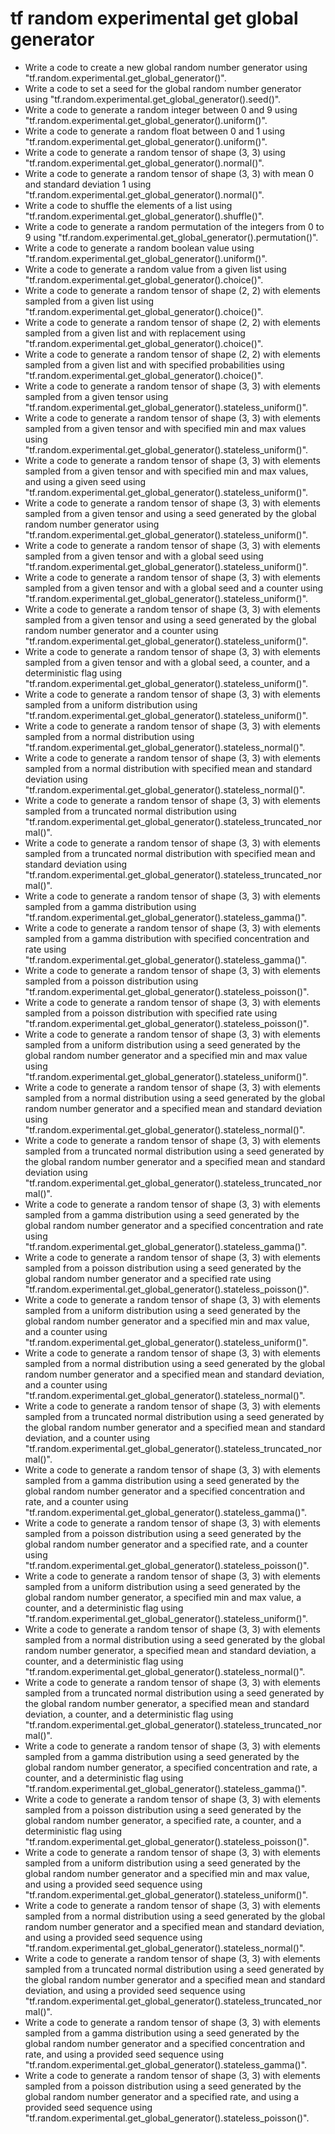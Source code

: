 # tf random experimental get global generator

- Write a code to create a new global random number generator using "tf.random.experimental.get_global_generator()".
- Write a code to set a seed for the global random number generator using "tf.random.experimental.get_global_generator().seed()".
- Write a code to generate a random integer between 0 and 9 using "tf.random.experimental.get_global_generator().uniform()".
- Write a code to generate a random float between 0 and 1 using "tf.random.experimental.get_global_generator().uniform()".
- Write a code to generate a random tensor of shape (3, 3) using "tf.random.experimental.get_global_generator().normal()".
- Write a code to generate a random tensor of shape (3, 3) with mean 0 and standard deviation 1 using "tf.random.experimental.get_global_generator().normal()".
- Write a code to shuffle the elements of a list using "tf.random.experimental.get_global_generator().shuffle()".
- Write a code to generate a random permutation of the integers from 0 to 9 using "tf.random.experimental.get_global_generator().permutation()".
- Write a code to generate a random boolean value using "tf.random.experimental.get_global_generator().uniform()".
- Write a code to generate a random value from a given list using "tf.random.experimental.get_global_generator().choice()".
- Write a code to generate a random tensor of shape (2, 2) with elements sampled from a given list using "tf.random.experimental.get_global_generator().choice()".
- Write a code to generate a random tensor of shape (2, 2) with elements sampled from a given list and with replacement using "tf.random.experimental.get_global_generator().choice()".
- Write a code to generate a random tensor of shape (2, 2) with elements sampled from a given list and with specified probabilities using "tf.random.experimental.get_global_generator().choice()".
- Write a code to generate a random tensor of shape (3, 3) with elements sampled from a given tensor using "tf.random.experimental.get_global_generator().stateless_uniform()".
- Write a code to generate a random tensor of shape (3, 3) with elements sampled from a given tensor and with specified min and max values using "tf.random.experimental.get_global_generator().stateless_uniform()".
- Write a code to generate a random tensor of shape (3, 3) with elements sampled from a given tensor and with specified min and max values, and using a given seed using "tf.random.experimental.get_global_generator().stateless_uniform()".
- Write a code to generate a random tensor of shape (3, 3) with elements sampled from a given tensor and using a seed generated by the global random number generator using "tf.random.experimental.get_global_generator().stateless_uniform()".
- Write a code to generate a random tensor of shape (3, 3) with elements sampled from a given tensor and with a global seed using "tf.random.experimental.get_global_generator().stateless_uniform()".
- Write a code to generate a random tensor of shape (3, 3) with elements sampled from a given tensor and with a global seed and a counter using "tf.random.experimental.get_global_generator().stateless_uniform()".
- Write a code to generate a random tensor of shape (3, 3) with elements sampled from a given tensor and using a seed generated by the global random number generator and a counter using "tf.random.experimental.get_global_generator().stateless_uniform()".
- Write a code to generate a random tensor of shape (3, 3) with elements sampled from a given tensor and with a global seed, a counter, and a deterministic flag using "tf.random.experimental.get_global_generator().stateless_uniform()".
- Write a code to generate a random tensor of shape (3, 3) with elements sampled from a uniform distribution using "tf.random.experimental.get_global_generator().stateless_uniform()".
- Write a code to generate a random tensor of shape (3, 3) with elements sampled from a normal distribution using "tf.random.experimental.get_global_generator().stateless_normal()".
- Write a code to generate a random tensor of shape (3, 3) with elements sampled from a normal distribution with specified mean and standard deviation using "tf.random.experimental.get_global_generator().stateless_normal()".
- Write a code to generate a random tensor of shape (3, 3) with elements sampled from a truncated normal distribution using "tf.random.experimental.get_global_generator().stateless_truncated_normal()".
- Write a code to generate a random tensor of shape (3, 3) with elements sampled from a truncated normal distribution with specified mean and standard deviation using "tf.random.experimental.get_global_generator().stateless_truncated_normal()".
- Write a code to generate a random tensor of shape (3, 3) with elements sampled from a gamma distribution using "tf.random.experimental.get_global_generator().stateless_gamma()".
- Write a code to generate a random tensor of shape (3, 3) with elements sampled from a gamma distribution with specified concentration and rate using "tf.random.experimental.get_global_generator().stateless_gamma()".
- Write a code to generate a random tensor of shape (3, 3) with elements sampled from a poisson distribution using "tf.random.experimental.get_global_generator().stateless_poisson()".
- Write a code to generate a random tensor of shape (3, 3) with elements sampled from a poisson distribution with specified rate using "tf.random.experimental.get_global_generator().stateless_poisson()".
- Write a code to generate a random tensor of shape (3, 3) with elements sampled from a uniform distribution using a seed generated by the global random number generator and a specified min and max value using "tf.random.experimental.get_global_generator().stateless_uniform()".
- Write a code to generate a random tensor of shape (3, 3) with elements sampled from a normal distribution using a seed generated by the global random number generator and a specified mean and standard deviation using "tf.random.experimental.get_global_generator().stateless_normal()".
- Write a code to generate a random tensor of shape (3, 3) with elements sampled from a truncated normal distribution using a seed generated by the global random number generator and a specified mean and standard deviation using "tf.random.experimental.get_global_generator().stateless_truncated_normal()".
- Write a code to generate a random tensor of shape (3, 3) with elements sampled from a gamma distribution using a seed generated by the global random number generator and a specified concentration and rate using "tf.random.experimental.get_global_generator().stateless_gamma()".
- Write a code to generate a random tensor of shape (3, 3) with elements sampled from a poisson distribution using a seed generated by the global random number generator and a specified rate using "tf.random.experimental.get_global_generator().stateless_poisson()".
- Write a code to generate a random tensor of shape (3, 3) with elements sampled from a uniform distribution using a seed generated by the global random number generator and a specified min and max value, and a counter using "tf.random.experimental.get_global_generator().stateless_uniform()".
- Write a code to generate a random tensor of shape (3, 3) with elements sampled from a normal distribution using a seed generated by the global random number generator and a specified mean and standard deviation, and a counter using "tf.random.experimental.get_global_generator().stateless_normal()".
- Write a code to generate a random tensor of shape (3, 3) with elements sampled from a truncated normal distribution using a seed generated by the global random number generator and a specified mean and standard deviation, and a counter using "tf.random.experimental.get_global_generator().stateless_truncated_normal()".
- Write a code to generate a random tensor of shape (3, 3) with elements sampled from a gamma distribution using a seed generated by the global random number generator and a specified concentration and rate, and a counter using "tf.random.experimental.get_global_generator().stateless_gamma()".
- Write a code to generate a random tensor of shape (3, 3) with elements sampled from a poisson distribution using a seed generated by the global random number generator and a specified rate, and a counter using "tf.random.experimental.get_global_generator().stateless_poisson()".
- Write a code to generate a random tensor of shape (3, 3) with elements sampled from a uniform distribution using a seed generated by the global random number generator, a specified min and max value, a counter, and a deterministic flag using "tf.random.experimental.get_global_generator().stateless_uniform()".
- Write a code to generate a random tensor of shape (3, 3) with elements sampled from a normal distribution using a seed generated by the global random number generator, a specified mean and standard deviation, a counter, and a deterministic flag using "tf.random.experimental.get_global_generator().stateless_normal()".
- Write a code to generate a random tensor of shape (3, 3) with elements sampled from a truncated normal distribution using a seed generated by the global random number generator, a specified mean and standard deviation, a counter, and a deterministic flag using "tf.random.experimental.get_global_generator().stateless_truncated_normal()".
- Write a code to generate a random tensor of shape (3, 3) with elements sampled from a gamma distribution using a seed generated by the global random number generator, a specified concentration and rate, a counter, and a deterministic flag using "tf.random.experimental.get_global_generator().stateless_gamma()".
- Write a code to generate a random tensor of shape (3, 3) with elements sampled from a poisson distribution using a seed generated by the global random number generator, a specified rate, a counter, and a deterministic flag using "tf.random.experimental.get_global_generator().stateless_poisson()".
- Write a code to generate a random tensor of shape (3, 3) with elements sampled from a uniform distribution using a seed generated by the global random number generator and a specified min and max value, and using a provided seed sequence using "tf.random.experimental.get_global_generator().stateless_uniform()".
- Write a code to generate a random tensor of shape (3, 3) with elements sampled from a normal distribution using a seed generated by the global random number generator and a specified mean and standard deviation, and using a provided seed sequence using "tf.random.experimental.get_global_generator().stateless_normal()".
- Write a code to generate a random tensor of shape (3, 3) with elements sampled from a truncated normal distribution using a seed generated by the global random number generator and a specified mean and standard deviation, and using a provided seed sequence using "tf.random.experimental.get_global_generator().stateless_truncated_normal()".
- Write a code to generate a random tensor of shape (3, 3) with elements sampled from a gamma distribution using a seed generated by the global random number generator and a specified concentration and rate, and using a provided seed sequence using "tf.random.experimental.get_global_generator().stateless_gamma()".
- Write a code to generate a random tensor of shape (3, 3) with elements sampled from a poisson distribution using a seed generated by the global random number generator and a specified rate, and using a provided seed sequence using "tf.random.experimental.get_global_generator().stateless_poisson()".
